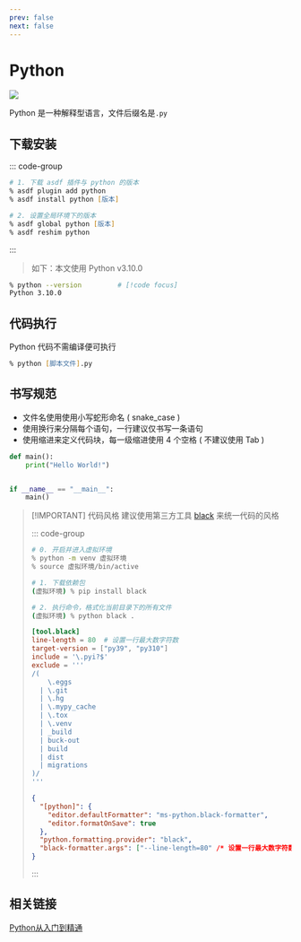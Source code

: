 ```yaml
---
prev: false
next: false
---
```


# Python

![](/static/skill-images/web-backend--python.png)

Python 是一种解释型语言，文件后缀名是`.py`

## 下载安装

::: code-group

```zsh [asdf]
# 1. 下载 asdf 插件与 python 的版本
% asdf plugin add python
% asdf install python [版本]

# 2. 设置全局环境下的版本
% asdf global python [版本]
% asdf reshim python
```

:::

> 如下：本文使用 Python v3.10.0

```zsh
% python --version         # [!code focus]
Python 3.10.0
```

## 代码执行

Python 代码不需编译便可执行

```zsh
% python [脚本文件].py
```

## 书写规范

- 文件名使用使用小写蛇形命名 ( snake_case )
- 使用换行来分隔每个语句，一行建议仅书写一条语句
- 使用缩进来定义代码块，每一级缩进使用 4 个空格 ( 不建议使用 Tab )

```py
def main():
    print("Hello World!")


if __name__ == "__main__":
    main()
```

> [!IMPORTANT] 代码风格
> 建议使用第三方工具 [black](https://black.readthedocs.io/en/stable/getting_started.html) 来统一代码的风格
>
> ::: code-group
>
> ```zsh [依赖包]
> # 0. 开启并进入虚拟环境
> % python -m venv 虚拟环境
> % source 虚拟环境/bin/active
>
> # 1. 下载依赖包
> (虚拟环境) % pip install black
>
> # 2. 执行命令，格式化当前目录下的所有文件
> (虚拟环境) % python black .
> ```
>
> ```toml [pyproject.toml 插件配置]
> [tool.black]
> line-length = 80  # 设置一行最大数字符数
> target-version = ["py39", "py310"]
> include = '\.pyi?$'
> exclude = '''
> /(
>     \.eggs
>   | \.git
>   | \.hg
>   | \.mypy_cache
>   | \.tox
>   | \.venv
>   | _build
>   | buck-out
>   | build
>   | dist
>   | migrations
> )/
> '''
> ```
>
> ```json [VSCode 插件配置]
> {
>   "[python]": {
>     "editor.defaultFormatter": "ms-python.black-formatter",
>     "editor.formatOnSave": true
>   },
>   "python.formatting.provider": "black",
>   "black-formatter.args": ["--line-length=80" /* 设置一行最大数字符数 */]
> }
> ```
>
> :::

## 相关链接

[Python从入门到精通](https://www.bilibili.com/video/BV1qK411n7gQ?spm_id_from=333.788.videopod.episodes&vd_source=8960252a3845b76b699282b11f36ab5c)
